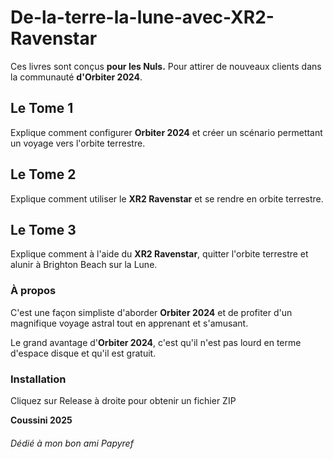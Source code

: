# De-la-terre-la-lune-avec-XR2-Ravenstar

Ces livres sont conçus **pour les Nuls.** Pour attirer de nouveaux clients dans la communauté **d&#39;Orbiter 2024**.

## Le Tome 1
Explique comment configurer **Orbiter 2024** et créer un scénario permettant un voyage vers l&#39;orbite terrestre. 

## Le Tome 2
Explique comment utiliser le **XR2 Ravenstar** et se rendre en orbite terrestre. 

## Le Tome 3
Explique comment à l&#39;aide du **XR2 Ravenstar**, quitter l&#39;orbite terrestre et alunir à Brighton Beach sur la Lune.

### À propos
C&#39;est une façon simpliste d&#39;aborder **Orbiter 2024** et de profiter d&#39;un magnifique voyage astral tout en apprenant et s&#39;amusant.

Le grand avantage d&#39;**Orbiter 2024**, c&#39;est qu&#39;il n&#39;est pas lourd en terme d&#39;espace disque et qu&#39;il est gratuit.

### Installation
Cliquez sur Release à droite pour obtenir un fichier ZIP

**Coussini 2025**
###### Dédié à mon bon ami Papyref
